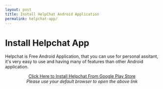 ```yaml
---
layout: post
title: Install HelpChat Android Application
permalink: helpchat-app/
---
```


<div class="jumbotron">
  <h1>Install Helpchat App</h1>
  <p> Helpchat is Free Android Application, that you can use for personal assitant, it's very easy to use and having many of features than other Android application.<p>
<center><a class="btn btn-primary btn-lg" href="http://goo.gl/yppmVv" role="button">Click Here to Install Helpchat From Google Play Store</a><br/>
  <i>Please use your default browser to open the above link</i></center></p>
</div>
